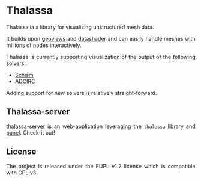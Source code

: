 Thalassa
========

<style>body {text-align: justify}</style>

<!--![CI](https://github.com/ec-jrc/pyPoseidon/actions/workflows/conda_pip.yml/badge.svg)
![CI](https://github.com/ec-jrc/pyPoseidon/actions/workflows/conda_only.yml/badge.svg)
![CI](https://github.com/ec-jrc/pyPoseidon/actions/workflows/code_quality.yml/badge.svg)
[![Binder](https://mybinder.org/badge_logo.svg)](https://mybinder.org/v2/gh/ec-jrc/pyPoseidon/master?urlpath=%2Flab) -->

Thalassa ia a library for visualizing unstructured mesh data.

It builds upon [geoviews](https://geoviews.org/) and [datashader](https://datashader.org/)
and can easily handle meshes with millions of nodes interactively.

<!-- https://user-images.githubusercontent.com/411196/146007390-88e8cc59-9ae9-4a15-83fd-f7f1f2d724c2.mp4 -->

Thalassa is currently supporting visualization of the output of the following solvers:

- [Schism](https://github.com/schism-dev/schism)
- [ADCIRC](https://adcirc.org/)

Adding support for new solvers is relatively straight-forward.

## Thalassa-server

[thalassa-server](https://github.com/oceanmodeling/thalassa-server) is an web-application leveraging the `thalassa` library
and [panel](https://panel.holoviz.org/). Check-it out!

## License

The project is released under the EUPL v1.2 license which is compatible with GPL v3

